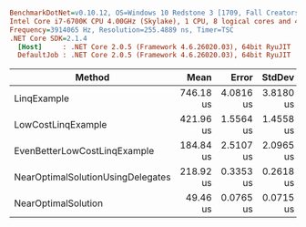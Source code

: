 ``` ini

BenchmarkDotNet=v0.10.12, OS=Windows 10 Redstone 3 [1709, Fall Creators Update] (10.0.16299.214)
Intel Core i7-6700K CPU 4.00GHz (Skylake), 1 CPU, 8 logical cores and 4 physical cores
Frequency=3914065 Hz, Resolution=255.4889 ns, Timer=TSC
.NET Core SDK=2.1.4
  [Host]     : .NET Core 2.0.5 (Framework 4.6.26020.03), 64bit RyuJIT
  DefaultJob : .NET Core 2.0.5 (Framework 4.6.26020.03), 64bit RyuJIT


```
|                            Method |      Mean |     Error |    StdDev | Scaled | ScaledSD |    Gen 0 | Allocated |
|---------------------------------- |----------:|----------:|----------:|-------:|---------:|---------:|----------:|
|                       LinqExample | 746.18 us | 4.0816 us | 3.8180 us |  15.09 |     0.08 | 158.2031 | 648.44 KB |
|                LowCostLinqExample | 421.96 us | 1.5564 us | 1.4558 us |   8.53 |     0.03 |  80.0781 | 328.13 KB |
|      EvenBetterLowCostLinqExample | 184.84 us | 2.5107 us | 2.0965 us |   3.74 |     0.04 |  80.0781 | 328.13 KB |
| NearOptimalSolutionUsingDelegates | 218.92 us | 0.3353 us | 0.2618 us |   4.43 |     0.01 |  81.7871 | 335.94 KB |
|               NearOptimalSolution |  49.46 us | 0.0765 us | 0.0715 us |   1.00 |     0.00 |  38.0859 | 156.25 KB |
